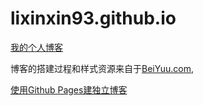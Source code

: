 # lixinxin93.github.io
[我的个人博客](http://lixinxin93.github.io/project/)

博客的搭建过程和样式资源来自于[BeiYuu.com](http://beiyuu.com),

[使用Github Pages建独立博客](http://beiyuu.com/github-pages/)

